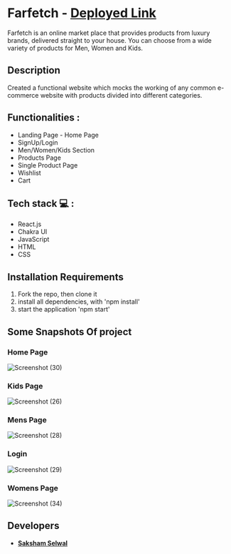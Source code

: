 # Farfetch -  **[Deployed Link](https://farfetch-lac.vercel.app/)**
Farfetch is an online market place that provides products from luxury brands, delivered straight to your house. You can choose from a wide variety of products for Men, Women and Kids.


## Description
Created a functional website which mocks the working of any common e-commerce website with products divided into different categories.

## Functionalities :
<ul>
<li>Landing Page - Home Page</li>
<li>SignUp/Login</li>
<li>Men/Women/Kids Section</li>
<li>Products Page</li>
<li>Single Product Page</li>
<li>Wishlist</li>
<li>Cart</li>
</ul>

## Tech stack  💻 :
<ul>
<li>React.js</li>
<li>Chakra UI</li>
<li>JavaScript</li>
<li>HTML</li>
<li>CSS</li>
</ul>

## Installation Requirements
<ol>
<li>Fork the repo, then clone it</li>
<li>install all dependencies, with 'npm install'</li>
<li>start the application 'npm start'</li>

</ol>

## Some Snapshots Of project

### Home Page
![Screenshot (30)](https://i.imgur.com/qpzzen0.png)

### Kids Page
![Screenshot (26)](https://i.imgur.com/fooJXsC.png)

### Mens Page
![Screenshot (28)](https://i.imgur.com/bpROQs6.png)

### Login 
![Screenshot (29)](https://i.imgur.com/dAUNNrW.png)

### Womens Page
![Screenshot (34)](https://i.imgur.com/sZGY09o.png)

## Developers

 - **[Saksham Selwal](https://github.com/skshm2000)**
